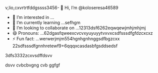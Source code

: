 v,lio,cxvrtrtfddgssss3456- 👋 Hi, I’m @koloseresa46589
- 👀 I’m interested in ...
- 🌱 I’m currently learning ...sefhgm
- 💞️ I’m looking to collaborate on ...12313dsf6262eqwqewjmhjmhjmj
- 😄 Pronouns: ...62dgasfqweexcvcvxyuyuyytvxvxcsdfsssdfgfdzcxcxz
- ⚡ Fun fact: ...werwerjmjm554hgnhgnhnggsdfbgzcxx
22sdfsssdfgnnhretewf9+6qqqxcasdasbfgsddsedsf
<!---53wrrhtsdf12352dzfsd
koloseresa/koloseresa is a ✨ special ✨ repository beca132useas its `README45.md` (this file) appeabgdfbrsf on your GitHub profrerezxcczvv5ile.
You can click the Preview link to take a look at your changes.456fsdsd32
--->3dfs3332zcxvsdffdsvv
dsvv
cvbcbvgng
cvb
ggfgf
